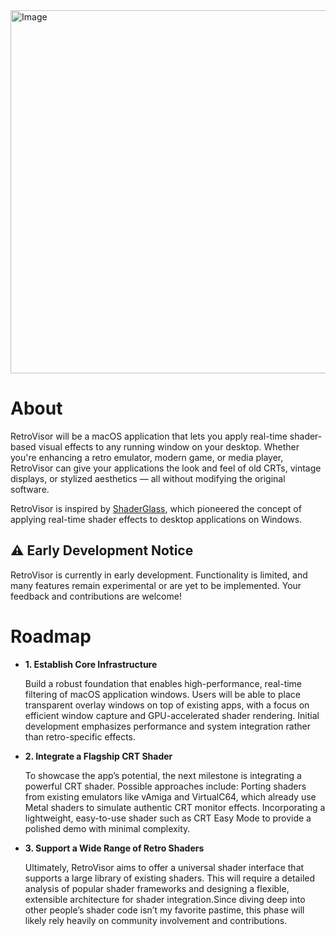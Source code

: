 <img width="1538" height="581" alt="Image" src="https://github.com/user-attachments/assets/2107b13c-5615-452d-9fcb-041fd64e2336" />

# About
RetroVisor will be a macOS application that lets you apply real-time shader-based visual effects to any running window on your desktop. Whether you're enhancing a retro emulator, modern game, or media player, RetroVisor can give your applications the look and feel of old CRTs, vintage displays, or stylized aesthetics — all without modifying the original software.

RetroVisor is inspired by [ShaderGlass](https://github.com/mausimus/ShaderGlass), which pioneered the concept of applying real-time shader effects to desktop applications on Windows.

## ⚠️ Early Development Notice

RetroVisor is currently in early development. Functionality is limited, and many features remain experimental or are yet to be implemented. Your feedback and contributions are welcome!


# Roadmap

- **1. Establish Core Infrastructure**

  Build a robust foundation that enables high-performance, real-time filtering of macOS application windows. Users will be able to place transparent overlay windows on top of existing apps, with a focus on efficient window capture and GPU-accelerated shader rendering. Initial development emphasizes performance and system integration rather than retro-specific effects.

- **2. Integrate a Flagship CRT Shader**

  To showcase the app’s potential, the next milestone is integrating a powerful CRT shader. Possible approaches include:
Porting shaders from existing emulators like vAmiga and VirtualC64, which already use Metal shaders to simulate authentic CRT monitor effects. Incorporating a lightweight, easy-to-use shader such as CRT Easy Mode to provide a polished demo with minimal complexity.

- **3. Support a Wide Range of Retro Shaders**
  
  Ultimately, RetroVisor aims to offer a universal shader interface that supports a large library of existing shaders.
This will require a detailed analysis of popular shader frameworks and designing a flexible, extensible architecture for shader integration.Since diving deep into other people’s shader code isn’t my favorite pastime, this phase will likely rely heavily on community involvement and contributions.
